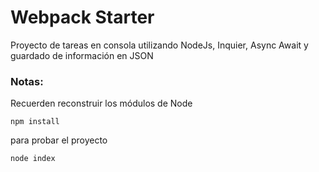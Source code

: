 # Webpack Starter


Proyecto de tareas en consola utilizando NodeJs, Inquier, Async Await y guardado de información en JSON

### Notas:
Recuerden reconstruir los módulos de Node
```
npm install
```

para probar el proyecto
```
node index
```
